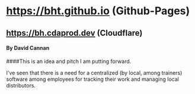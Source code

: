 # https://bht.github.io (Github-Pages)
## https://bh.cdaprod.dev (Cloudflare)
#### By David Cannan

####This is an idea and pitch I am putting forward.

I've seen that there is a need for a centralized (by local, among trainers) software among employees for tracking their work and managing local distributors. 
